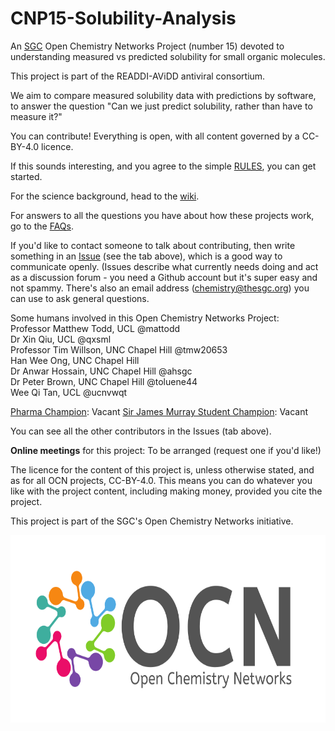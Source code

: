 # CNP15-Solubility-Analysis

An [SGC]((https://www.thesgc.org/)) Open Chemistry Networks Project (number 15) devoted to understanding measured vs predicted solubility for small organic molecules.

This project is part of the READDI-AViDD antiviral consortium.

We aim to compare measured solubility data with predictions by software, to answer the question "Can we just predict solubility, rather than have to measure it?"

You can contribute! Everything is open, with all content governed by a CC-BY-4.0 licence.

If this sounds interesting, and you agree to the simple [RULES](https://www.thesgc.org/sgc-open-chemistry-networks/terms-of-use), you can get started.

For the science background, head to the [wiki](https://github.com/StructuralGenomicsConsortium/CNP15-Solubility-Analysis/wiki).

For answers to all the questions you have about how these projects work, go to the [FAQs](https://www.thesgc.org/sgc-open-chemistry-networks/faq).

If you'd like to contact someone to talk about contributing, then write something in an [Issue](https://github.com/StructuralGenomicsConsortium/CNP15-Solubility-Analysis/issues) (see the tab above), which is a good way to communicate openly. (Issues describe what currently needs doing and act as a discussion forum - you need a Github account but it's super easy and not spammy. There's also an email address (chemistry@thesgc.org) you can use to ask general questions.

Some humans involved in this Open Chemistry Networks Project:  
Professor Matthew Todd, UCL @mattodd  
Dr Xin Qiu, UCL @qxsml  
Professor Tim Willson, UNC Chapel Hill @tmw20653  
Han Wee Ong, UNC Chapel Hill  
Dr Anwar Hossain, UNC Chapel Hill @ahsgc  
Dr Peter Brown, UNC Chapel Hill @toluene44  
Wee Qi Tan, UCL @ucnvwqt  

[Pharma Champion](https://github.com/StructuralGenomicsConsortium/Chemistry_TechOps_HowTo/wiki/Pharma-Industry-Champions): Vacant
[Sir James Murray Student Champion](https://www.thesgc.org/sgc-open-chemistry-networks/champions-program): Vacant

You can see all the other contributors in the Issues (tab above).

**Online meetings** for this project:
To be arranged (request one if you'd like!)

The licence for the content of this project is, unless otherwise stated, and as for all OCN projects, CC-BY-4.0. This means you can do whatever you like with the project content, including making money, provided you cite the project.

This project is part of the SGC's Open Chemistry Networks initiative.

<a href="url"><img src="https://github.com/StructuralGenomicsConsortium/Chemistry_TechOps_HowTo/blob/main/Open%20Chemistry%20Networks%20Logos/OCN_Logo_Final_smban.png?raw=true" align="centre" height="300" ></a>



